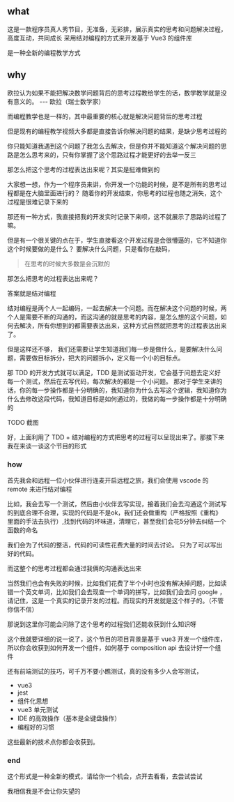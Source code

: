 
## what
这是一款程序员真人秀节目，无准备，无彩排，展示真实的思考和问题解决过程，高度互动，共同成长 采用结对编程的方式来开发基于 Vue3 的组件库

是一种全新的编程教学方式

## why

欧拉认为如果不能把解决数学问题背后的思考过程教给学生的话，数学教学就是没有意义的。
																					--- 欧拉（瑞士数学家）
																					

而编程教学也是一样的，其中最重要的核心就是解决问题背后的思考过程

但是现有的编程教学视频大多都是直接告诉你解决问题的结果，是缺少思考过程的

你只能知道我遇到这个问题了我怎么去解决，但是你并不能知道这个解决问题的思路是怎么思考来的，只有你掌握了这个思路过程才能更好的去举一反三

那怎么把这个思考的过程表达出来呢？其实是挺难做到的

大家想一想，作为一个程序员来讲，你开发一个功能的时候，是不是所有的思考过程都是在大脑里面进行的？ 随着你的开发结束，你思考的过程也随之消失，这个过程是很难记录下来的

那还有一种方式，我直接把我的开发实时记录下来呗，这不就展示了思路的过程了嘛。

但是有一个很关键的点在于，学生直接看这个开发过程是会很懵逼的，它不知道你这个时候要做的是什么？ 要解决什么问题，只是看你在敲码，
> 在思考的时候大多数是会沉默的

那怎么把思考的过程表达出来呢？

答案就是结对编程

结对编程是两个人一起编码，一起去解决一个问题。而在解决这个问题的时候，两个人是需要不断的沟通的，而这沟通的就是思考的内容，是怎么想的这个问题，如何去解决，所有你想到的都需要表达出来，这种方式自然就把思考的过程表达出来了。

但是这样还不够， 我们还需要让学生知道我们每一步是做什么，是要解决什么问题，需要做目标拆分，把大的问题拆小，定义每一个小的目标点。

那 TDD 的开发方式就可以满足，TDD 是测试驱动开发，它会基于问题去定义好每一个测试，然后在去写代码，每次解决的都是一个小问题。 那对于学生来讲的话，你的每一步操作都是十分明确的，我知道你为什么去写这个逻辑，我知道你为什么去修改这段代码，我知道目标是如何通过的，我做的每一步操作都是十分明确的

TODO 截图

好，上面利用了 TDD + 结对编程的方式把思考的过程可以呈现出来了。那接下来我在来谈一谈这个节目的形式

### how

首先我会和远程一位小伙伴进行连麦开启远程之旅，我们会使用 vscode 的 remote 来进行结对编程

比如，我会去写一个测试，然后由小伙伴去写实现，接着我们会去沟通这个测试写的到底合理不合理，实现的代码是不是ok，我们还会做重构（严格按照《重构》里面的手法去执行）,找到代码的坏味道，清理它，甚至我们会花5分钟去纠结一个函数的命名

我们会为了代码的整洁，代码的可读性花费大量的时间去讨论。 只为了可以写出好的代码。

而这整个的思考过程都会通过我俩的沟通表达出来

当然我们也会有失败的时候，比如我们花费了半个小时也没有解决掉问题，比如读错一个英文单词，比如我们会去现查一个单词的拼写，比如我们会去问 google ，请记住，这是一个真实的记录开发的过程。而现实的开发就是这个样子的。（不管你信不信）


那说到这里你可能会问除了这个思考的过程我们还能收获到什么知识呀

这个我就要详细的说一说了，这个节目的项目背景是基于 vue3 开发一个组件库，所以你会收获到如何开发一个组件，如何基于 composition api 去设计好一个组件

还有前端测试的技巧，可千万不要小瞧测试，真的没有多少人会写测试，
- vue3
- jest
- 组件化思想
- vue3 单元测试
- IDE 的高效操作（基本是全键盘操作）
- 编程好的习惯

这些最新的技术点你都会收获到。

### end

这个形式是一种全新的模式，请给你一个机会，点开去看看，去尝试尝试

我相信我是不会让你失望的
